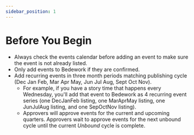 ```yaml
---
sidebar_position: 1
---
```


# Before You Begin
- Always check the events calendar before adding an event to make sure the event is not already listed.
- Only add events to Bedework if they are confirmed.
- Add recurring events in three month periods matching publishing cycle (Dec Jan Feb, Mar Apr May, Jun Jul Aug, Sept Oct Nov).
    -	For example, if you have a story time that happens every Wednesday, you'll add that event to Bedework as 4 recurring event series (one DecJanFeb listing, one MarAprMay listing, one JunJulAug listing, and one SepOctNov listing).
    - Approvers will approve events for the current and upcoming quarters. Approvers wait to approve events for the next unbound cycle until the current _Unbound_ cycle is complete.

